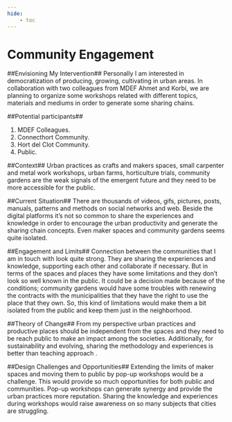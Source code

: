 ```yaml
---
hide:
    - toc
---
```


# Community Engagement


##Envisioning My Intervention##
Personally I am interested in democratization of producing, growing, cultivating in urban areas.  In collaboration with two colleagues from MDEF Ahmet and Korbi, we are planning to organize some workshops related with different topics, materials and mediums in order to generate some sharing chains.

##Potential participants##
1. MDEF Colleagues.
2. Connecthort Community.
3. Hort del Clot Community.
4. Public.

##Context##
Urban practices as crafts and makers spaces, small carpenter and metal work workshops, urban farms, horticulture trials, community gardens are the weak signals of the emergent future and they need to be more accessible for the public.

##Current Situation##
There are thousands of videos, gifs, pictures, posts, manuals, patterns and methods on social networks and web. Beside the digital platforms it’s not so common to share the experiences and knowledge in order to encourage the urban productivity and generate the sharing chain concepts. Even maker spaces and community gardens seems quite isolated.

##Engagement and Limits##
Connection between the communities that I am in touch with look quite strong. They are sharing the experiences and knowledge, supporting each other and collaborate if necessary. But in terms of the spaces and places they have some limitations and they don’t look so well known in the public. It could be a decision made because of the conditions; community gardens would have some troubles with renewing the contracts with the municipalities that they have the right to use the place that they own. So, this kind of limitations would make them a bit isolated from the public and keep them just in the neighborhood.

##Theory of Change##
From my perspective urban practices and productive places should be independent from the spaces and they need to be reach public to make an impact among the societies. Additionally, for sustainability and evolving, sharing the methodology and experiences is better than teaching approach .

##Design Challenges and Opportunities##
Extending the limits of maker spaces and moving them to public by pop-up workshops would be a challenge. This would provide so much opportunities for both public and communities. Pop-up workshops can generate synergy and provide the urban practices more reputation. Sharing the knowledge and experiences during workshops would raise awareness on so many subjects that cities are struggling.
